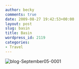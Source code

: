 ```yaml
---
author: becky
comments: true
date: 2009-08-27 19:42:53+00:00
layout: post
slug: basin
title: Basin
wordpress_id: 2119
categories:
- Travel
---
```


![blog-September05-0001](http://beta.beckyjenson.com/wp-content/uploads/2009/08/blog-September05-00016.jpg)

